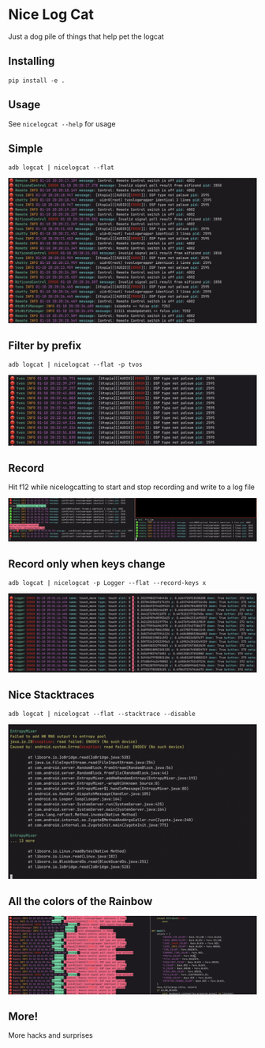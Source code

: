 # Nice Log Cat

Just a dog pile of things that help pet the logcat

## Installing

```
pip install -e .
```

## Usage


See `nicelogcat --help` for usage

## Simple

```
adb logcat | nicelogcat --flat
```

<img src="screenshots/1.png"/>

## Filter by prefix

```
adb logcat | nicelogcat --flat -p tvos
```


<img src="screenshots/2.png"/>

## Record

Hit f12 while nicelogcatting to start and stop recording and write to a log file


<img src="screenshots/3.png"/>

## Record only when keys change

```
adb logcat | nicelogcat -p Logger --flat --record-keys x
```
<img src="screenshots/4.png"/>

## Nice Stacktraces

```
adb logcat | nicelogcat --flat --stacktrace --disable
```

<img src="screenshots/5.png"/>

## All the colors of the Rainbow

<img src="screenshots/6.png"/>



## More!

More hacks and surprises